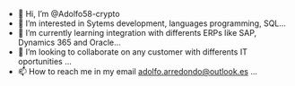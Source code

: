 - 👋 Hi, I’m @Adolfo58-crypto
- 👀 I’m interested in Sytems development, languages programming, SQL...
- 🌱 I’m currently learning integration with differents ERPs like SAP, Dynamics 365 and Oracle...
- 💞️ I’m looking to collaborate on any customer with differents IT oportunities  ...
- 📫 How to reach me in my email adolfo.arredondo@outlook.es ...

<!---
Adolfo58-crypto/Adolfo58-crypto is a ✨ special ✨ repository because its `README.md` (this file) appears on your GitHub profile.
You can click the Preview link to take a look at your changes.
--->
